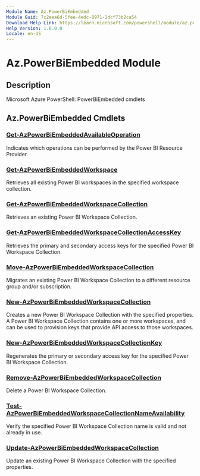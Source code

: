 ```yaml
---
Module Name: Az.PowerBiEmbedded
Module Guid: 7c2eea6d-5fee-4edc-8971-2dcf73b2ca54
Download Help Link: https://learn.microsoft.com/powershell/module/az.powerbiembedded
Help Version: 1.0.0.0
Locale: en-US
---
```


# Az.PowerBiEmbedded Module
## Description
Microsoft Azure PowerShell: PowerBiEmbedded cmdlets

## Az.PowerBiEmbedded Cmdlets
### [Get-AzPowerBiEmbeddedAvailableOperation](Get-AzPowerBiEmbeddedAvailableOperation.md)
Indicates which operations can be performed by the Power BI Resource Provider.

### [Get-AzPowerBiEmbeddedWorkspace](Get-AzPowerBiEmbeddedWorkspace.md)
Retrieves all existing Power BI workspaces in the specified workspace collection.

### [Get-AzPowerBiEmbeddedWorkspaceCollection](Get-AzPowerBiEmbeddedWorkspaceCollection.md)
Retrieves an existing Power BI Workspace Collection.

### [Get-AzPowerBiEmbeddedWorkspaceCollectionAccessKey](Get-AzPowerBiEmbeddedWorkspaceCollectionAccessKey.md)
Retrieves the primary and secondary access keys for the specified Power BI Workspace Collection.

### [Move-AzPowerBiEmbeddedWorkspaceCollection](Move-AzPowerBiEmbeddedWorkspaceCollection.md)
Migrates an existing Power BI Workspace Collection to a different resource group and/or subscription.

### [New-AzPowerBiEmbeddedWorkspaceCollection](New-AzPowerBiEmbeddedWorkspaceCollection.md)
Creates a new Power BI Workspace Collection with the specified properties.
A Power BI Workspace Collection contains one or more workspaces, and can be used to provision keys that provide API access to those workspaces.

### [New-AzPowerBiEmbeddedWorkspaceCollectionKey](New-AzPowerBiEmbeddedWorkspaceCollectionKey.md)
Regenerates the primary or secondary access key for the specified Power BI Workspace Collection.

### [Remove-AzPowerBiEmbeddedWorkspaceCollection](Remove-AzPowerBiEmbeddedWorkspaceCollection.md)
Delete a Power BI Workspace Collection.

### [Test-AzPowerBiEmbeddedWorkspaceCollectionNameAvailability](Test-AzPowerBiEmbeddedWorkspaceCollectionNameAvailability.md)
Verify the specified Power BI Workspace Collection name is valid and not already in use.

### [Update-AzPowerBiEmbeddedWorkspaceCollection](Update-AzPowerBiEmbeddedWorkspaceCollection.md)
Update an existing Power BI Workspace Collection with the specified properties.

